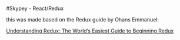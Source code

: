 #Skypey - React/Redux

this was made based on the Redux guide by Ohans Emmanuel:

[Understanding Redux: The World’s Easiest Guide to Beginning Redux](https://medium.freecodecamp.org/understanding-redux-the-worlds-easiest-guide-to-beginning-redux-c695f45546f6)
